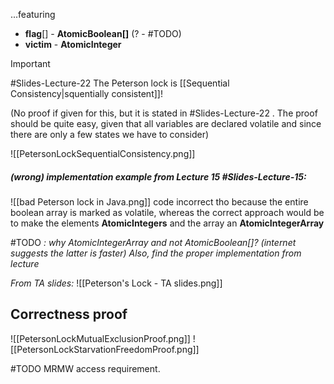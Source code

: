 ...featuring
- **flag**[] - **AtomicBoolean[]** (? - #TODO) 
- **victim** - **AtomicInteger**

> [!Important] 
> #Slides-Lecture-22 
> The Peterson lock is [[Sequential Consistency|squentially consistent]]!
> 
> (No proof if given for this, but it is stated in #Slides-Lecture-22 . The proof should be quite easy, given that all variables are declared volatile and since there are only a few states we have to consider)

![[PetersonLockSequentialConsistency.png]]

##### (wrong) implementation example from Lecture 15 #Slides-Lecture-15:
![[bad Peterson lock in Java.png]]
code incorrect tho because the entire boolean array is marked as volatile, whereas the correct approach would be to make the elements **AtomicIntegers** and the array an **AtomicIntegerArray**

#TODO *: why AtomicIntegerArray and not AtomicBoolean[]? (internet suggests the latter is faster) Also, find the proper implementation from lecture*

*From TA slides:*
![[Peterson's Lock - TA slides.png]]

## Correctness proof 
![[PetersonLockMutualExclusionProof.png]]
![[PetersonLockStarvationFreedomProof.png]]

#TODO
MRMW access requirement.